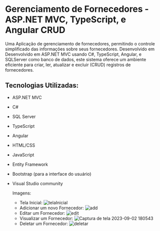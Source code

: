 # Gerenciamento de Fornecedores - ASP.NET MVC, TypeScript, e Angular CRUD
Uma Aplicação de gerenciamento de fornecedores, permitindo o controle simplificado das informações sobre seus fornecedores.
Desenvolvido em Desenvolvido em ASP.NET MVC usando C#, TypeScript, Angular, e SQLServer como banco de dados, este sistema oferece um ambiente eficiente para criar, ler, atualizar e excluir (CRUD) registros de fornecedores.

## Tecnologias Utilizadas:
+ ASP.NET MVC
+ C#
+ SQL Server
+ TypeScript
+ Angular
+ HTML/CSS
+ JavaScript
+ Entity Framework
+ Bootstrap (para a interface do usuário)
+ Visual Studio community

  Imagens:
  + Tela Inicial:
  ![telaInicial](https://github.com/LSaints/ASPNetMVCFornecedorCRUD/assets/132153413/96802886-4b60-4eea-8174-370593bc4334)
  + Adicionar um novo Fornecedor:
  ![add](https://github.com/LSaints/ASPNetMVCFornecedorCRUD/assets/132153413/626bbef9-8808-4350-9076-a36987fab477)
  + Editar um Fornecedor:
  ![edit](https://github.com/LSaints/ASPNetMVCFornecedorCRUD/assets/132153413/1b40c25d-0d53-480b-8d5a-331cee7241ab)
  + Visualizar um Fornecedor:
  ![Captura de tela 2023-09-02 180543](https://github.com/LSaints/ASPNetMVCFornecedorCRUD/assets/132153413/693a2839-7acd-40b2-841d-6eecebf6263a)
  + Deletar um Fornecedor:
  ![deletar](https://github.com/LSaints/ASPNetMVCFornecedorCRUD/assets/132153413/9d4a8629-c1fb-4f53-90e6-375d7d27bb6f)
